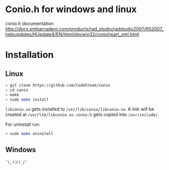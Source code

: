 # Conio.h for windows and linux


conio.h documentation
http://docs.embarcadero.com/products/rad_studio/radstudio2007/RS2007_helpupdates/HUpdate4/EN/html/devwin32/coniohpart_xml.html

# Installation
## Linux
```sh
> git clone https://github.com/CodeSteak/conio
> cd conio
> make
> sudo make install
```

`libconio.so` gets installed to `/usr/lib/conio/libconio.so`.
A link will be created at `/usr/lib/libconio.so`.
`conio.h` gets copied into `/usr/include/`.

For uninstall run:
```sh
> sudo make uninstall
```
## Windows
```
¯\_(ツ)_/¯
```
